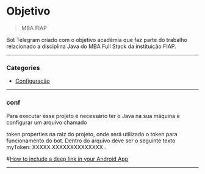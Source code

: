 # Objetivo

> MBA FIAP

Bot Telegram criado com o objetivo acadêmia que faz parte do trabalho relacionado a disciplina Java do MBA Full Stack da instituição FIAP. 

---

### Categories

* [Configuração](#conf)


---

### conf

 Para executar esse projeto é necessário ter o Java na sua máquina e configurar um arquivo chamado 
 
 token.properties na raiz do projeto, onde será utilizado o token para funcionamento do bot. Dentro do arquivo deve ser o seguinte texto  myToken: XXXXX.XXXXXXXXXXXXXX .

 #[How to include a deep link in your Android App](/android/how-to-include-deep-link.md)

---
